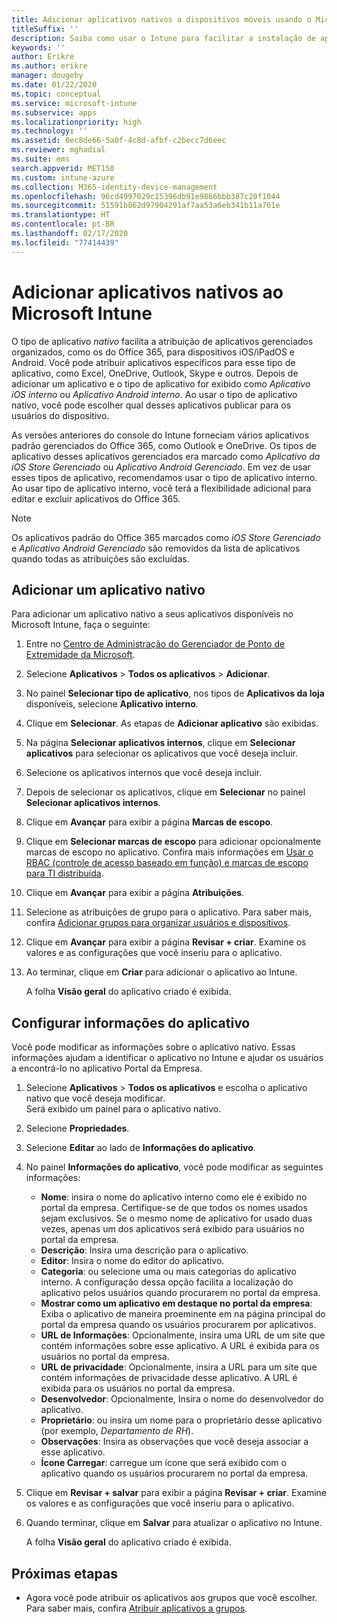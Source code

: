 ```yaml
---
title: Adicionar aplicativos nativos a dispositivos móveis usando o Microsoft Intune
titleSuffix: ''
description: Saiba como usar o Intune para facilitar a instalação de aplicativos nativos em dispositivos móveis.
keywords: ''
author: Erikre
ms.author: erikre
manager: dougeby
ms.date: 01/22/2020
ms.topic: conceptual
ms.service: microsoft-intune
ms.subservice: apps
ms.localizationpriority: high
ms.technology: ''
ms.assetid: 0ec8de66-5a0f-4c8d-afbf-c2becc7d6eec
ms.reviewer: mghadial
ms.suite: ems
search.appverid: MET150
ms.custom: intune-azure
ms.collection: M365-identity-device-management
ms.openlocfilehash: 96cd4997029c15396db91e9866bbb387c20f1044
ms.sourcegitcommit: 51591b862d97904291af7aa53a6eb341b11a761e
ms.translationtype: HT
ms.contentlocale: pt-BR
ms.lasthandoff: 02/17/2020
ms.locfileid: "77414439"
---
```

# <a name="add-built-in-apps-to-microsoft-intune"></a>Adicionar aplicativos nativos ao Microsoft Intune

O tipo de aplicativo *nativo* facilita a atribuição de aplicativos gerenciados organizados, como os do Office 365, para dispositivos iOS/iPadOS e Android. Você pode atribuir aplicativos específicos para esse tipo de aplicativo, como Excel, OneDrive, Outlook, Skype e outros. Depois de adicionar um aplicativo e o tipo de aplicativo for exibido como *Aplicativo iOS interno* ou *Aplicativo Android interno*. Ao usar o tipo de aplicativo nativo, você pode escolher qual desses aplicativos publicar para os usuários do dispositivo.

As versões anteriores do console do Intune forneciam vários aplicativos padrão gerenciados do Office 365, como Outlook e OneDrive. Os tipos de aplicativo desses aplicativos gerenciados era marcado como *Aplicativo da iOS Store Gerenciado* ou *Aplicativo Android Gerenciado*. Em vez de usar esses tipos de aplicativo, recomendamos usar o tipo de aplicativo interno. Ao usar tipo de aplicativo interno, você terá a flexibilidade adicional para editar e excluir aplicativos do Office 365.

>[!NOTE]
>Os aplicativos padrão do Office 365 marcados como *iOS Store Gerenciado* e *Aplicativo Android Gerenciado* são removidos da lista de aplicativos quando todas as atribuições são excluídas.

## <a name="add-a-built-in-app"></a>Adicionar um aplicativo nativo

Para adicionar um aplicativo nativo a seus aplicativos disponíveis no Microsoft Intune, faça o seguinte:
1. Entre no [Centro de Administração do Gerenciador de Ponto de Extremidade da Microsoft](https://go.microsoft.com/fwlink/?linkid=2109431).
2. Selecione **Aplicativos** > **Todos os aplicativos** > **Adicionar**.
3. No painel **Selecionar tipo de aplicativo**, nos tipos de **Aplicativos da loja** disponíveis, selecione **Aplicativo interno**.
4. Clique em **Selecionar**. As etapas de **Adicionar aplicativo** são exibidas.
5. Na página **Selecionar aplicativos internos**, clique em **Selecionar aplicativos** para selecionar os aplicativos que você deseja incluir.
6. Selecione os aplicativos internos que você deseja incluir. 
7. Depois de selecionar os aplicativos, clique em **Selecionar** no painel **Selecionar aplicativos internos**.
8. Clique em **Avançar** para exibir a página **Marcas de escopo**.
9. Clique em **Selecionar marcas de escopo** para adicionar opcionalmente marcas de escopo no aplicativo. Confira mais informações em [Usar o RBAC (controle de acesso baseado em função) e marcas de escopo para TI distribuída](~/fundamentals/scope-tags.md).
10. Clique em **Avançar** para exibir a página **Atribuições**.
11. Selecione as atribuições de grupo para o aplicativo. Para saber mais, confira [Adicionar grupos para organizar usuários e dispositivos](~/fundamentals/groups-add.md). 
12. Clique em **Avançar** para exibir a página **Revisar + criar**. Examine os valores e as configurações que você inseriu para o aplicativo.
13. Ao terminar, clique em **Criar** para adicionar o aplicativo ao Intune.

    A folha **Visão geral** do aplicativo criado é exibida.

## <a name="configure-app-information"></a>Configurar informações do aplicativo

Você pode modificar as informações sobre o aplicativo nativo. Essas informações ajudam a identificar o aplicativo no Intune e ajudar os usuários a encontrá-lo no aplicativo Portal da Empresa.
1. Selecione **Aplicativos** > **Todos os aplicativos** e escolha o aplicativo nativo que você deseja modificar.  
   Será exibido um painel para o aplicativo nativo.
2. Selecione **Propriedades**.
3. Selecione **Editar** ao lado de **Informações do aplicativo**.
4. No painel **Informações do aplicativo**, você pode modificar as seguintes informações:
    - **Nome**: insira o nome do aplicativo interno como ele é exibido no portal da empresa. Certifique-se de que todos os nomes usados sejam exclusivos. Se o mesmo nome de aplicativo for usado duas vezes, apenas um dos aplicativos será exibido para usuários no portal da empresa.
    - **Descrição**: Insira uma descrição para o aplicativo. 
    - **Editor**: Insira o nome do editor do aplicativo.
    - **Categoria**: ou selecione uma ou mais categorias do aplicativo interno. A configuração dessa opção facilita a localização do aplicativo pelos usuários quando procurarem no portal da empresa.
    - **Mostrar como um aplicativo em destaque no portal da empresa**: Exiba o aplicativo de maneira proeminente em na página principal do portal da empresa quando os usuários procurarem por aplicativos.
    - **URL de Informações**: Opcionalmente, insira uma URL de um site que contém informações sobre esse aplicativo. A URL é exibida para os usuários no portal da empresa.
    - **URL de privacidade**: Opcionalmente, insira a URL para um site que contém informações de privacidade desse aplicativo. A URL é exibida para os usuários no portal da empresa.
    - **Desenvolvedor**: Opcionalmente, Insira o nome do desenvolvedor do aplicativo.
    - **Proprietário**: ou insira um nome para o proprietário desse aplicativo (por exemplo, *Departamento de RH*).
    - **Observações**: Insira as observações que você deseja associar a esse aplicativo.
    - **Ícone Carregar**: carregue um ícone que será exibido com o aplicativo quando os usuários procurarem no portal da empresa.
5. Clique em **Revisar + salvar** para exibir a página **Revisar + criar**. Examine os valores e as configurações que você inseriu para o aplicativo.
13. Quando terminar, clique em **Salvar** para atualizar o aplicativo no Intune.

    A folha **Visão geral** do aplicativo criado é exibida.

## <a name="next-steps"></a>Próximas etapas

- Agora você pode atribuir os aplicativos aos grupos que você escolher. Para saber mais, confira [Atribuir aplicativos a grupos](apps-deploy.md).
